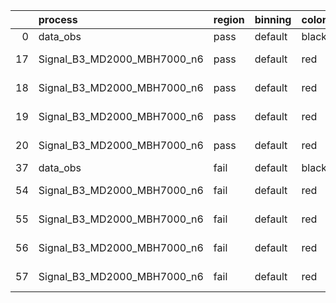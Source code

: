 |    | process                     | region   | binning   | color   | process_type   |   scale | variation   | source_filename                                                      | source_histname    | alias                       | title     |   combine_idx |     lnN |   shapes | syst_type   | direction   | variation_alias   |
|---:|:----------------------------|:---------|:----------|:--------|:---------------|--------:|:------------|:---------------------------------------------------------------------|:-------------------|:----------------------------|:----------|--------------:|--------:|---------:|:------------|:------------|:------------------|
|  0 | data_obs                    | pass     | default   | black   | DATA           |       1 | nominal     | ./histograms_for_2DAlphabet_v18//BH_Data.root                        | hpass              | Data                        | Data      |           nan | nan     |      nan | nan         | nan         | nan               |
| 17 | Signal_B3_MD2000_MBH7000_n6 | pass     | default   | red     | SIGNAL         |       1 | lumi        | ./histograms_for_2DAlphabet_v18//BH_Signal_B3_MD2000_MBH7000_n6.root | hpass              | Signal_B3_MD2000_MBH7000_n6 | BH signal |           nan |   1.016 |      nan | lnN         | nan         | nan               |
| 18 | Signal_B3_MD2000_MBH7000_n6 | pass     | default   | red     | SIGNAL         |       1 | SVM         | ./histograms_for_2DAlphabet_v18//BH_Signal_B3_MD2000_MBH7000_n6.root | hpass_SVMsyst_up   | Signal_B3_MD2000_MBH7000_n6 | BH signal |           nan | nan     |        1 | shapes      | Up          | SVMsyst           |
| 19 | Signal_B3_MD2000_MBH7000_n6 | pass     | default   | red     | SIGNAL         |       1 | SVM         | ./histograms_for_2DAlphabet_v18//BH_Signal_B3_MD2000_MBH7000_n6.root | hpass_SVMsyst_down | Signal_B3_MD2000_MBH7000_n6 | BH signal |           nan | nan     |        1 | shapes      | Down        | SVMsyst           |
| 20 | Signal_B3_MD2000_MBH7000_n6 | pass     | default   | red     | SIGNAL         |       1 | nominal     | ./histograms_for_2DAlphabet_v18//BH_Signal_B3_MD2000_MBH7000_n6.root | hpass              | Signal_B3_MD2000_MBH7000_n6 | BH signal |           nan | nan     |      nan | nan         | nan         | nan               |
| 37 | data_obs                    | fail     | default   | black   | DATA           |       1 | nominal     | ./histograms_for_2DAlphabet_v18//BH_Data.root                        | hfail              | Data                        | Data      |           nan | nan     |      nan | nan         | nan         | nan               |
| 54 | Signal_B3_MD2000_MBH7000_n6 | fail     | default   | red     | SIGNAL         |       1 | lumi        | ./histograms_for_2DAlphabet_v18//BH_Signal_B3_MD2000_MBH7000_n6.root | hfail              | Signal_B3_MD2000_MBH7000_n6 | BH signal |           nan |   1.016 |      nan | lnN         | nan         | nan               |
| 55 | Signal_B3_MD2000_MBH7000_n6 | fail     | default   | red     | SIGNAL         |       1 | SVM         | ./histograms_for_2DAlphabet_v18//BH_Signal_B3_MD2000_MBH7000_n6.root | hfail_SVMsyst_up   | Signal_B3_MD2000_MBH7000_n6 | BH signal |           nan | nan     |        1 | shapes      | Up          | SVMsyst           |
| 56 | Signal_B3_MD2000_MBH7000_n6 | fail     | default   | red     | SIGNAL         |       1 | SVM         | ./histograms_for_2DAlphabet_v18//BH_Signal_B3_MD2000_MBH7000_n6.root | hfail_SVMsyst_down | Signal_B3_MD2000_MBH7000_n6 | BH signal |           nan | nan     |        1 | shapes      | Down        | SVMsyst           |
| 57 | Signal_B3_MD2000_MBH7000_n6 | fail     | default   | red     | SIGNAL         |       1 | nominal     | ./histograms_for_2DAlphabet_v18//BH_Signal_B3_MD2000_MBH7000_n6.root | hfail              | Signal_B3_MD2000_MBH7000_n6 | BH signal |           nan | nan     |      nan | nan         | nan         | nan               |